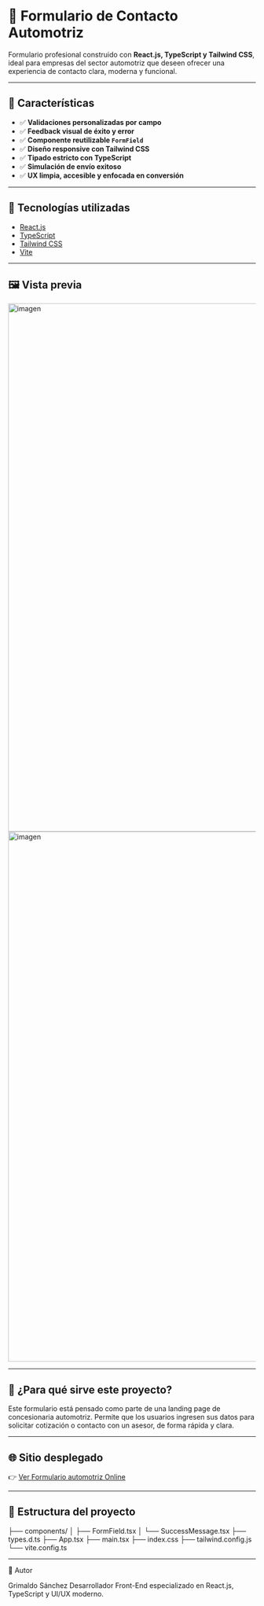 # 🚗 Formulario de Contacto Automotriz

Formulario profesional construido con **React.js, TypeScript y Tailwind CSS**, ideal para empresas del sector automotriz que deseen ofrecer una experiencia de contacto clara, moderna y funcional.

---

## 📌 Características

- ✅ **Validaciones personalizadas por campo**
- ✅ **Feedback visual de éxito y error**
- ✅ **Componente reutilizable `FormField`**
- ✅ **Diseño responsive con Tailwind CSS**
- ✅ **Tipado estricto con TypeScript**
- ✅ **Simulación de envío exitoso**
- ✅ **UX limpia, accesible y enfocada en conversión**

---

## 🧱 Tecnologías utilizadas

- [React.js](https://reactjs.org/)
- [TypeScript](https://www.typescriptlang.org/)
- [Tailwind CSS](https://tailwindcss.com/)
- [Vite](https://vitejs.dev/)

---

## 🖼️ Vista previa
<img width="1865" height="1075" alt="imagen" src="https://github.com/user-attachments/assets/8d0993c2-73cf-4592-bf6f-27a48a7db36c" />
<img width="1864" height="1079" alt="imagen" src="https://github.com/user-attachments/assets/342fb0da-4c09-4554-bef6-cac05c8d2550" />

---



## 🚀 ¿Para qué sirve este proyecto?

Este formulario está pensado como parte de una landing page de concesionaria automotriz. Permite que los usuarios ingresen sus datos para solicitar cotización o contacto con un asesor, de forma rápida y clara.

---

## 🌐 Sitio desplegado

👉 [Ver Formulario automotriz Online](https://form-automotive.vercel.app/)

---

## 📂 Estructura del proyecto

├── components/
│ ├── FormField.tsx
│ └── SuccessMessage.tsx
├── types.d.ts
├── App.tsx
├── main.tsx
├── index.css
├── tailwind.config.js
└── vite.config.ts

---

💼 Autor

Grimaldo Sánchez
Desarrollador Front-End especializado en React.js, TypeScript y UI/UX moderno.
